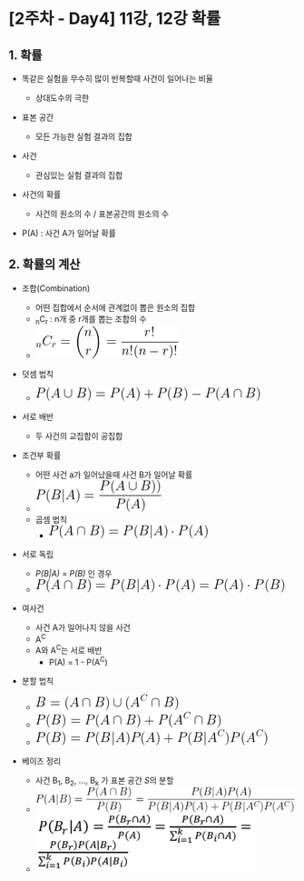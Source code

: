 # [2주차 - Day4] 11강, 12강 확률

## 1. 확률
  - 똑같은 실험을 무수히 많이 반복할때 사건이 일어나는 비율
    - 상대도수의 극한

  - 표본 공간
    - 모든 가능한 실험 결과의 집합

  - 사건
    - 관심있는 실험 결과의 집합

  - 사건의 확률
    - 사건의 원소의 수 / 표본공간의 원소의 수
    
  - P(A) : 사건 A가 일어날 확률

## 2. 확률의 계산
  - 조합(Combination)
    - 어떤 집합에서 순서에 관계없이 뽑은 원소의 집합
    - <sub>n</sub>C<sub>r</sub> : n개 중 r개를 뽑는 조합의 수
    - ![image](image/1.png)

  - 덧셈 법칙
    - ![image](image/2.png)

  - 서로 배반
    - 두 사건의 교집합이 공집합

  - 조건부 확률
    - 어떤 사건 a가 일어났을때 사건 B가 일어날 확률
    - ![image](image/3.png)
    - 곱셈 법칙
      - ![image](image/4.png)

  - 서로 독립
    - *P(B|A)* = *P(B)* 인 경우
    - ![image](image/5.png)

  - 여사건
    - 사건 A가 일어나지 않을 사건
    - A<sup>C</sup>
    - A와 A<sup>C</sup>는 서로 배반
      - P(A) = 1 - P(A<sup>C</sup>)

  - 분할 법칙
    - ![image](image/6.png)
    - ![image](image/7.png)
    - ![image](image/8.png)

  - 베이즈 정리
    - 사건 B<sub>1</sub>, B<sub>2</sub>, ..., B<sub>k</sub> 가 표본 공간 *S*의 분할
    - ![image](image/9.png)
    - ![image](image/10.png)
